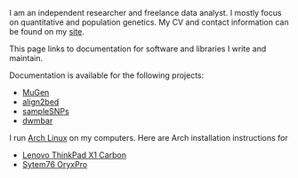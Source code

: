 I am an independent researcher and freelance data analyst. I mostly focus on quantitative and population genetics. My CV and contact information can be found on my [site](https://www.bayesicresearch.org/people/).

This page links to documentation for software and libraries I write and maintain.

Documentation is available for the following projects:

 - [MuGen](/MuGen)
 - [align2bed](/align2bed)
 - [sampleSNPs](/sampleSNPs)
 - [dwmbar](/dwmBar)

I run [Arch Linux](https://www.archlinux.org/) on my computers. Here are Arch installation instructions for

 - [Lenovo ThinkPad X1 Carbon](/ArchLinuxThinkPadX1C4gen.md)
 - [Sytem76 OryxPro](/ArchLinuxSys76OP.md)

